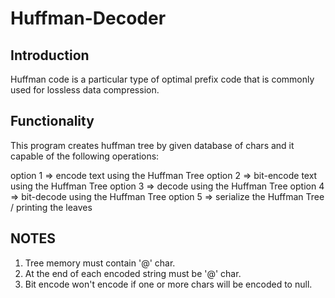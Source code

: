 # Huffman-Decoder

## Introduction

Huffman code is a particular type of optimal prefix code that is commonly used for lossless data compression.

## Functionality

This program creates huffman tree by given database of chars and
it capable of the following operations:

option 1 => encode text using the Huffman Tree
option 2 => bit-encode text using the Huffman Tree
option 3 => decode using the Huffman Tree
option 4 => bit-decode using the Huffman Tree
option 5 => serialize the Huffman Tree / printing the leaves

## NOTES

1) Tree memory must contain '@' char.
2) At the end of each encoded string must be '@' char.
3) Bit encode won't encode if one or more chars will be encoded to null.
